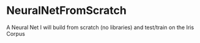 # NeuralNetFromScratch
A Neural Net I will build from scratch (no libraries) and test/train on the Iris Corpus
